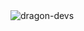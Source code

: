 <div >
  <div><img src="https://github-readme-streak-stats.herokuapp.com/?user=dragon-devs&" alt="dragon-devs"/></div>
</div>


